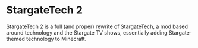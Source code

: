 StargateTech 2
==============

StargateTech 2 is a full (and proper) rewrite of StargateTech,
a mod based around technology and the Stargate TV shows,
essentially adding Stargate-themed technology to Minecraft.